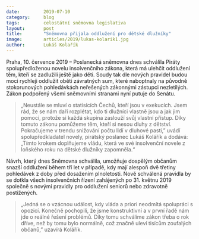```yaml
---
date:         2019-07-10
category:     blog
tags:         celostátní sněmovna legislativa
layout:       post
title:        "Sněmovna přijala oddlužení pro dětské dlužníky"
image:        articles/2019/lukas-kolarik1.jpg
author:       Lukáš Kolařík
---
```


Praha, 10. července 2019 – Poslanecká sněmovna dnes schválila Piráty spolupředloženou novelu insolvenčního zákona, která má ulehčit oddlužení těm, kteří se zadlužili ještě jako děti. Soudy tak dle nových pravidel budou moci rychleji oddlužit oběti závratných sum, které naboptnaly na původně stokorunových pohledávkách neřešených zákonnými zástupci nezletilých. Zákon podpořený všemi sněmovními stranami nyní putuje do Senátu.

> „Neustále se mluví o statisících Čechů, kteří jsou v exekucích. Jsem rád, že se nám daří rozplétat, kdo ti dlužníci vlastně jsou a jak jim pomoci, protože si každá skupina zaslouží svůj vlastní přístup. Díky tomuto zákonu pomůžeme těm, kteří si nesou dluhy z dětství. Pokračujeme v trendu snižování počtu lidí v dluhové pasti,” uvádí spolupředkladatel novely, pirátský poslanec Lukáš Kolářík a dodává: „Tímto krokem doplňujeme vládu, která ve své insolvenční novele z loňského roku na dětské dlužníky zapomněla.“ 

Návrh, který dnes Sněmovna schválila, umožňuje dospělým občanům snazší oddlužení během tří let v případě, kdy mají alespoň dvě třetiny pohledávek z doby před dosažením plnoletosti. Nově schválená pravidla by se dotkla všech insolvenčních řízení zahájených po 31. květnu 2019 společně s novými pravidly pro oddlužení seniorů nebo zdravotně postižených. 

> „Jedná se o vzácnou událost, kdy vláda a priori neodmítá spolupráci s opozicí. Konečně pochopili, že jsme konstruktivní a v první řadě nám jde o reálné řešení problémů. Díky tomu schválíme zákon třeba o rok dříve, než by tomu bylo normálně, což značně uleví tisícům zoufalých občanů,” uzavírá Kolářík.